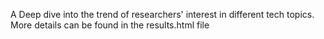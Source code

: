 A Deep dive into the trend of researchers' interest in different tech topics. More details can be found in the results.html file
